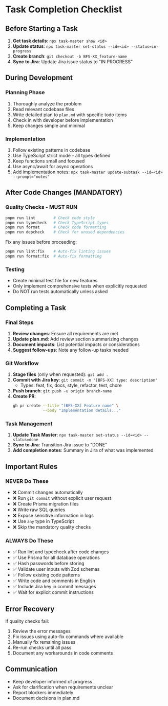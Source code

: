 # Task Completion Checklist

## Before Starting a Task

1. **Get task details**: `npx task-master show <id>`
2. **Update status**: `npx task-master set-status --id=<id> --status=in-progress`
3. **Create branch**: `git checkout -b BFS-XX_feature-name`
4. **Sync to Jira**: Update Jira issue status to "IN PROGRESS"

## During Development

### Planning Phase
1. Thoroughly analyze the problem
2. Read relevant codebase files
3. Write detailed plan to `plan.md` with specific todo items
4. Check in with developer before implementation
5. Keep changes simple and minimal

### Implementation
1. Follow existing patterns in codebase
2. Use TypeScript strict mode - all types defined
3. Keep functions small and focused
4. Use async/await for async operations
5. Add implementation notes: `npx task-master update-subtask --id=<id> --prompt="notes"`

## After Code Changes (MANDATORY)

### Quality Checks - MUST RUN
```bash
pnpm run lint        # Check code style
pnpm run typecheck   # Check TypeScript types
pnpm run format      # Check code formatting
pnpm run depcheck    # Check for unused dependencies
```

Fix any issues before proceeding:
```bash
pnpm run lint:fix    # Auto-fix linting issues
pnpm run format:fix  # Auto-fix formatting
```

### Testing
- Create minimal test file for new features
- Only implement comprehensive tests when explicitly requested
- Do NOT run tests automatically unless asked

## Completing a Task

### Final Steps
1. **Review changes**: Ensure all requirements are met
2. **Update plan.md**: Add review section summarizing changes
3. **Document impacts**: List potential impacts or considerations
4. **Suggest follow-ups**: Note any follow-up tasks needed

### Git Workflow
1. **Stage files** (only when requested): `git add .`
2. **Commit with Jira key**: `git commit -m "[BFS-XX] type: description"`
   - Types: feat, fix, docs, style, refactor, test, chore
3. **Push branch**: `git push -u origin branch-name`
4. **Create PR**: 
   ```bash
   gh pr create --title "[BFS-XX] Feature name" \
                --body "Implementation details..."
   ```

### Task Management
1. **Update Task Master**: `npx task-master set-status --id=<id> --status=done`
2. **Sync to Jira**: Transition Jira issue to "DONE"
3. **Add completion notes**: Summary in Jira of what was implemented

## Important Rules

### NEVER Do These
- ❌ Commit changes automatically
- ❌ Run `git commit` without explicit user request
- ❌ Create Prisma migration files
- ❌ Write raw SQL queries
- ❌ Expose sensitive information in logs
- ❌ Use `any` type in TypeScript
- ❌ Skip the mandatory quality checks

### ALWAYS Do These
- ✅ Run lint and typecheck after code changes
- ✅ Use Prisma for all database operations
- ✅ Hash passwords before storing
- ✅ Validate user inputs with Zod schemas
- ✅ Follow existing code patterns
- ✅ Write code and comments in English
- ✅ Include Jira key in commit messages
- ✅ Wait for explicit commit instructions

## Error Recovery

If quality checks fail:
1. Review the error messages
2. Fix issues using auto-fix commands where available
3. Manually fix remaining issues
4. Re-run checks until all pass
5. Document any workarounds in code comments

## Communication

- Keep developer informed of progress
- Ask for clarification when requirements unclear
- Report blockers immediately
- Document decisions in plan.md